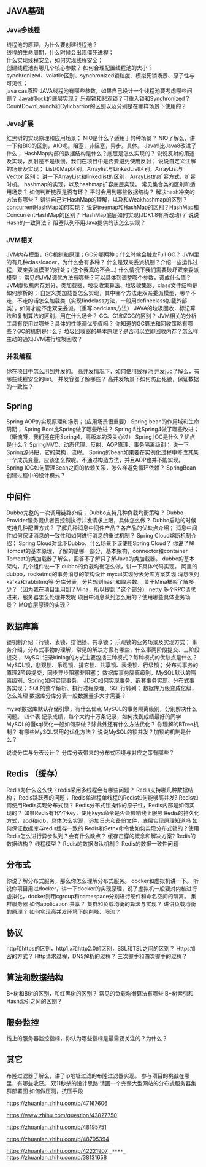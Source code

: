 ## JAVA基础
### Java多线程
线程池的原理，为什么要创建线程池？  
线程的生命周期，什么时候会出现僵死进程；  
什么实现线程安全，如何实现线程安全；  
创建线程池有哪几个核心参数？ 如何合理配置线程池的大小？  
synchronized、volatile区别、synchronized锁粒度、模拟死锁场景、原子性与可见性；  
java cas原理
JAVA线程池有哪些参数，如果自己设计一个线程池要考虑哪些问题？
Java的lock的底层实现？
乐观锁和悲观锁？可重入锁和Synchronized？
CountDownLaunch和Cylicbarrior的区别以及分别是在哪样场景下使用的？

### Java扩展
红黑树的实现原理和应用场景；
NIO是什么？适用于何种场景？
NIO了解么，讲一下和BIO的区别，AIO呢。阻塞，非阻塞，异步。具体。
Java9比Java8改进了什么；
HashMap内部的数据结构是什么？底层是怎么实现的？
说说反射的用途及实现，反射是不是很慢，我们在项目中是否要避免使用反射；
说说自定义注解的场景及实现；
List和Map区别，Arraylist与LinkedList区别，ArrayList与Vector 区别；
讲一下ArrayList和linkedlist的区别，ArrayList的扩容方式，扩容时机。
hashmap的实现，以及hashmap扩容底层实现。
常见集合类的区别和适用场景？
如何判断链表是否有环？
平时会用到哪些数据结构？
解决hash冲突的方法有哪些？
讲讲自己对HashMap的理解，以及和Weakhashmap的区别？
concurrentHashMap如何实现？
说说treemap和HashMap的区别？HashMap和ConcurrentHashMap的区别？
HashMap底层如何实现(JDK1.8有所改动)？
说说Hash的一致算法？
阻塞队列不用Java提供的该怎么实现？

### JVM相关
JVM内存模型，GC机制和原理；GC分哪两种；什么时候会触发Full GC？
JVM里的有几种classloader，为什么会有多种？
什么是双亲委派机制？介绍一些运作过程，双亲委派模型的好处；(这个我真的不会...)
什么情况下我们需要破坏双亲委派模型；
常见的JVM调优方法有哪些？可以具体到调整哪个参数，调成什么值？
JVM虚拟机内存划分、类加载器、垃圾收集算法、垃圾收集器、class文件结构是如何解析的；
自定义类加载器怎么实现，其中哪个方法走双亲委派模型，哪个不走，不走的话怎么加载类（实现findclass方法，一般用defineclass加载外部类），如何才能不走双亲委派。（重写loadclass方法）
JAVA的垃圾回收，标记算法和复制算法的区别，用在什么场合？
GC、G1和ZGC的区别？
JVM相关的分析工具有使用过哪些？具体的性能调优步骤吗？
你知道的GC算法和回收策略有哪些？GC的机制是什么？
垃圾回收器的基本原理？是否可以立即回收内存？怎么样主动的通知JVM进行垃圾回收？


### 并发编程
你在项目中怎么用到并发的。
高并发情况下，如何使用线程池
并发juc了解么，有哪些线程安全的list。
并发容器了解哪些？
高并发场景下如何防止死锁，保证数据的一致性？



## Spring
Spring AOP的实现原理和场景；（应用场景很重要）
Spring bean的作用域和生命周期；
Spring Boot比Spring做了哪些改进？ Spring 5比Spring4做了哪些改进；（惭愧呀，我们还在用Spring4，高版本的没关心过）
Spring IOC是什么？优点是什么？
SpringMVC、动态代理、反射、AOP原理、事务隔离级别；
说一下Spring源码把，它的架构，流程。
Spring的bean如果要在实例化过程中修改其某一个成员变量，应该怎么做呢。不通过构造方法，并且AOP也并不能实现。
Spring IOC如何管理Bean之间的依赖关系，怎么样避免循环依赖？
SpringBean创建过程中的设计模式？


## 中间件
Dubbo完整的一次调用链路介绍；
Dubbo支持几种负载均衡策略？
Dubbo Provider服务提供者要控制执行并发请求上限，具体怎么做？
Dubbo启动的时候支持几种配置方式？
了解几种消息中间件产品？各产品的优缺点介绍；
消息中间件如何保证消息的一致性和如何进行消息的重试机制？
Spring Cloud熔断机制介绍；
Spring Cloud对比下Dubbo，什么场景下该使用Spring Cloud？
你说了解Tomcat的基本原理，了解的是哪一部分，基本架构，connector和container
Tomcat的类加载器了解么，回答不了解只了解Java的类加载器。
dubbo的基本架构，几个组件说一下
dubbo的负载均衡怎么做，讲一下具体代码实现。
阿里的dubbo，rocketmq的事务消息的架构设计
mycat实现分表分库方案实现
消息队列kafka和rabbitmq等
分库分表，分片规则hash和取余数。
关于Mina框架了解多少？（因为我在项目里用到了Mina，所以提到了这个部分） netty
多个RPC请求进来，服务器怎么处理并发呢
项目中消息队列怎么用的？使用哪些具体业务场景？
MQ底层原理的实现？



## 数据库篇
锁机制介绍：行锁、表锁、排他锁、共享锁；
乐观锁的业务场景及实现方式；
事务介绍，分布式事物的理解，常见的解决方案有哪些，什么事两阶段提交、三阶段提交；
MySQL记录binlog的方式主要包括三种模式？每种模式的优缺点是什么？
MySQL锁，悲观锁、乐观锁、排它锁、共享锁、表级锁、行级锁；
分布式事务的原理2阶段提交，同步异步阻塞非阻塞；
数据库事务隔离级别，MySQL默认的隔离级别、Spring如何实现事务、
JDBC如何实现事务、嵌套事务实现、分布式事务实现；
SQL的整个解析、执行过程原理、SQL行转列；
数据库万级变成亿级，怎么处理
数据库分库分表一般数据量多大才需要？

mysql数据库默认存储引擎，有什么优点
MySQL的事务隔离级别，分别解决什么问题。
四个表 记录成绩，每个大约十万条记录，如何找到成绩最好的同学
MySQL的慢sql优化一般如何来做？除此外还有什么方法优化？
你理解的BTree机制？
有哪些MySQL常用的优化方法？
说说MySQL的锁并发？加锁的机制是什么？

说说分库与分表设计？
分库分表带来的分布式困境与对应之策有哪些？



## Redis （缓存）
Redis为什么这么快？redis采用多线程会有哪些问题？
Redis支持哪几种数据结构；
Redis跳跃表的问题；
Redis单进程单线程的Redis如何能够高并发?
Redis如何使用Redis实现分布式锁？
Redis分布式锁操作的原子性，Redis内部是如何实现的？
如果Redis有1亿个key，使用keys命令是否会影响线上服务
Redis的持久化方式，aod和rdb，具体怎么实现，追加日志和备份文件，底层实现原理知道吗
如何保证数据库与redis缓存一致的
Redis和Setnx命令使如何实现分布式锁的？使用Redis怎么进行异步队列？会有什么缺点？
缓存击穿的概念和解决方案?
Redis的数据结构？ 线程模型？ Redis的数据淘汰机制？
Redis的数据一致性问题

## 分布式
你说了解分布式服务，那么你怎么理解分布式服务。
docker和虚拟机讲一下。
听说你项目用过docker，讲一下docker的实现原理，说了虚拟机一般要对内核进行虚拟化，docker则用cgroup和namespace分别进行硬件和命名空间的隔离。
集群服务器 如何application 共享？
集群和负载均衡的算法与实现？
讲讲负载均衡的原理？
如何实现高并发环境下的削峰、限流？

## 协议
http和https的区别，http1.x和http2.0的区别，SSL和TSL之间的区别？
Https加密的方式？
Http请求过程，DNS解析的过程？
三次握手和四次握手的过程？


## 算法和数据结构
B+树和B树的区别，和红黑树的区别？
常见的负载均衡算法有哪些
B+树索引和Hash索引之间的区别？

## 服务监控
线上的服务器监控指标，你认为哪些指标是最需要关注的？为什么？

## 其它
布隆过滤器了解么，讲了ip地址过滤的布隆过滤器实现。
参与项目的挑战在哪里，有哪些收获。
双11秒杀的设计思路
请画一个完整大型网站的分布式服务器集群部署图
如何做压测，抗压手段




https://zhuanlan.zhihu.com/p/47167606


https://www.zhihu.com/question/43827750

https://zhuanlan.zhihu.com/p/48195751

https://zhuanlan.zhihu.com/p/48705394

https://zhuanlan.zhihu.com/p/42221907
`_****_`
https://zhuanlan.zhihu.com/p/38131658


